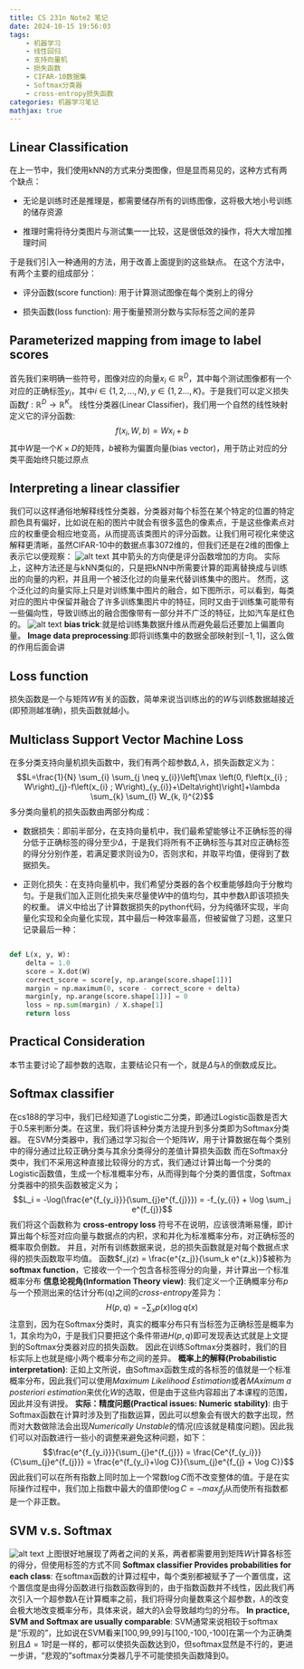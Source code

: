 ```yaml
---
title: CS 231n Note2 笔记
date: 2024-10-15 19:56:03
tags:
    - 机器学习
    - 线性回归
    - 支持向量机
    - 损失函数
    - CIFAR-10数据集
    - Softmax分类器
    - cross-entropy损失函数
categories: 机器学习笔记
mathjax: true
---
```

## Linear Classification
在上一节中，我们使用kNN的方式来分类图像，但是显而易见的，这种方式有两个缺点：
+ 无论是训练时还是推理是，都需要储存所有的训练图像，这将极大地小号训练的储存资源

+ 推理时需将待分类图片与测试集一一比较，这是很低效的操作，将大大增加推理时间

于是我们引入一种通用的方法，用于改善上面提到的这些缺点。
在这个方法中，有两个主要的组成部分：
+ 评分函数(score function): 用于计算测试图像在每个类别上的得分

+ 损失函数(loss function): 用于衡量预测分数与实际标签之间的差异

## Parameterized mapping from image to label scores
首先我们来明确一些符号，图像对应的向量$x_i\in \mathbb{R}^D$，其中每个测试图像都有一个对应的正确标签$y_i$，其中$i\in\lbrace 1,2,...,N\rbrace,y\in\lbrace 1,2...,K\rbrace$。于是我们可以定义损失函数$f:\mathbb{R}^D\rightarrow \mathbb{R}^K$。
线性分类器(Linear Classifier)，我们用一个自然的线性映射定义它的评分函数:
$$f(x_i,W,b) = Wx_i+b$$
其中$W$是一个$K\times D$的矩阵，$b$被称为偏置向量(bias vector)，用于防止对应的分类平面始终只能过原点
## Interpreting a linear classifier
我们可以这样通俗地解释线性分类器，分类器对每个标签在某个特定的位置的特定颜色具有偏好，比如说在船的图片中就会有很多蓝色的像素点，于是这些像素点对应的权重便会相应地变高，从而提高该类图片的评分函数。让我们用可视化来使这解释更清晰，虽然CIFAR-10中的数据点事3072维的，但我们还是在2维的图像上表示它以便观察：
![alt text](/assets/CS-231n-1/1.png)
其中箭头的方向便是评分函数增加的方向。
实际上，这种方法还是与kNN类似的，只是把kNN中所需要计算的距离替换成与训练出的向量的内积，并且用一个被泛化过的向量来代替训练集中的图片。
然而，这个泛化过的向量实际上只是对训练集中图片的融合，如下图所示，可以看到，每类对应的图片中保留并融合了许多训练集图片中的特征，同时又由于训练集可能带有一些偏向性，导致训练出的融合图像带有一部分并不广泛的特征，比如汽车是红色的。
![alt text](/assets/CS-231n-1/2.png)
**bias trick**:就是给训练集数据升维从而避免最后还要加上偏置向量。
**Image data preprocessing**:即将训练集中的数据全部映射到$[-1,1]$，这么做的作用后面会讲
## Loss function
损失函数是一个与矩阵$W$有关的函数，简单来说当训练出的的$W$与训练数据越接近(即预测越准确)，损失函数就越小。
## Multiclass Support Vector Machine Loss
在多分类支持向量机损失函数中，我们有两个超参数$\Delta, \lambda$，损失函数定义为：
$$L=\frac{1}{N} \sum_{i} \sum_{j \neq y_{i}}\left[\max \left(0, f\left(x_{i} ; W\right)_{j}-f\left(x_{i} ; W\right)_{y_{i}}+\Delta\right)\right]+\lambda \sum_{k} \sum_{l} W_{k, l}^{2}$$
多分类向量机的损失函数由两部分构成：
+ 数据损失：即前半部分，在支持向量机中，我们最希望能够让不正确标签的得分低于正确标签的得分至少$\Delta$，于是我们将所有不正确标签与其对应正确标签的得分分别作差，若满足要求则设为0，否则求和，并取平均值，便得到了数据损失。

+ 正则化损失：在支持向量机中，我们希望分类器的各个权重能够趋向于分散均匀。于是我们加入正则化损失来尽量使$W$中的值均匀，其中参数$\lambda$即该项损失的权重。
讲义中给出了计算数据损失的python代码，分为纯循环实现，半向量化实现和全向量化实现，其中最后一种效率最高，但被留做了习题，这里只记录最后一种：

```python

def L(x, y, W):
    delta = 1.0
    score = X.dot(W)
    correct_score = score[y, np.arange(score.shape[1])]
    margin = np.maximum(0, score - correct_score + delta)
    margin[y, np.arange(score.shape[1])] = 0
    loss = np.sum(margin) / X.shape[1]
    return loss
```

## Practical Consideration
本节主要讨论了超参数的选取，主要结论只有一个，就是$\Delta$与$\lambda$的倒数成反比。
## Softmax classifier
在cs188的学习中，我们已经知道了Logistic二分类，即通过Logistic函数是否大于0.5来判断分类。在这里，我们将该种分类方法提升到多分类即为Softmax分类器。
在SVM分类器中，我们通过学习拟合一个矩阵$W$，用于计算数据在每个类别中的得分通过比较正确分类与其余分类得分的差值计算损失函数
而在Softmax分类中，我们不采用这种直接比较得分的方式，我们通过计算出每一个分类的Logistic函数值，生成一个标准概率分布，从而得到每个分类的置信度，Softmax分类器中的损失函数被定义为；
$$L_i = -\log(\frac{e^{f_{y_i}}}{\sum_{j}e^{f_{j}}}) = -f_{y_{i}} + \log \sum_j e^{f_{j}}$$
我们将这个函数称为 **cross-entropy loss**
符号不在说明，应该很清晰易懂，即计算出每个标签对应向量与数据点的内积，求和并化为标准概率分布，对正确标签的概率取负倒数。
并且，对所有训练数据来说，总的损失函数就是对每个数据点求得的损失函数取平均值。
函数$f_j(z) = \frac{e^{z_j}}{\sum_k e^{z_k}}$被称为**softmax function**，它接收一个一个包含各标签得分的向量，并计算出一个标准概率分布
**信息论视角(Information Theory view)**: 我们定义一个正确概率分布$p$与一个预测出来的估计分布(q)之间的*cross-entropy*差异为：
$$H(p,q) = -\sum_x p(x)\log q(x)$$
注意到，因为在Softmax分类时，真实的概率分布只有当标签为正确标签是概率为1，其余均为0，于是我们只要把这个条件带进$H(p,q)$即可发现表达式就是上文提到的Softmax分类器对应的损失函数。
因此在训练Softmax分类器时，我们的目标实际上也就是缩小两个概率分布之间的差异。
**概率上的解释(Probabilistic interpretation)**: 正如上文所说，由Softmax函数生成的各标签的值就是一个标准概率分布，因此我们可以使用*Maximum Likelihood Estimation*或者*MAximum a posteriori estimation*来优化$W$的选取，但是由于这些内容超出了本课程的范围，因此并没有讲授。
**实际：精度问题(Practical issues: Numeric stability)**: 由于Softmax函数在计算时涉及到了指数运算，因此可以想象会有很大的数字出现，然而对大数做除法会出现*Numerically Unstable*的情况(应该就是精度问题)。因此我们可以对函数进行一些小的调整来避免这种问题，如下：
$$\frac{e^{f_{y_i}}}{\sum_{j}e^{f_{j}}} = \frac{Ce^{f_{y_i}}}{C\sum_{j}e^{f_{j}}} = \frac{e^{f_{y_i}+\log C}}{\sum_{j}e^{f_{j} + \log C}}$$
因此我们可以在所有指数上同时加上一个常数$\log C$而不改变整体的值。于是在实际操作过程中，我们加上指数中最大的值即使$\log C = -max_j f_j$从而使所有指数都是一个非正数。
## SVM v.s. Softmax
![alt text](/assets/CS-231n-1/3.png)
上图很好地展现了两者之间的关系，两者都需要用到矩阵$W$计算各标签的得分，但使用标签的方式不同
**Softmax classifier Provides probabilities for each class**: 在softmax函数的计算过程中，每个类别都被赋予了一个置信度，这个置信度是由得分函数进行指数函数得到的，由于指数函数并不线性，因此我们再次引入一个超参数$\lambda$在计算概率之前，我们将得分向量数乘这个超参数，$\lambda$的改变会极大地改变概率分布，具体来说，越大的$\lambda$会导致越均匀的分布。
**In practice, SVM and Softmax are usually comparable**: SVM通常来说相较于softmax是“乐观的”，比如说在SVM看来[100,99,99]与[100,-100,-100]在第一个为正确类别且$\Delta=1$时是一样的，都可以使损失函数达到0，但softmax显然是不行的，更进一步讲，“悲观的”softmax分类器几乎不可能使损失函数降到0。